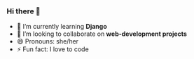 ### Hi there 👋 


- 🌱 I’m currently learning **Django**
- 👯 I’m looking to collaborate on **web-development projects**
- 😄 Pronouns: she/her
- ⚡ Fun fact: I love to code 
